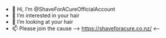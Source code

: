 - 👋 Hi, I’m @ShaveForACureOfficialAccount
- 👀 I’m interested in your hair
- 💞️ I’m looking at your hair
- 📫 Please join the cause --> https://shaveforacure.co.nz/ <--

